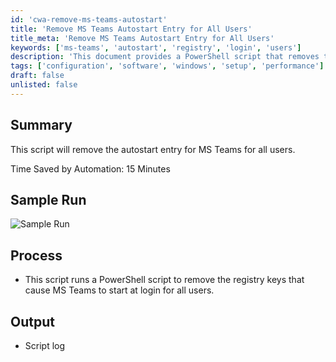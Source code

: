 ```yaml
---
id: 'cwa-remove-ms-teams-autostart'
title: 'Remove MS Teams Autostart Entry for All Users'
title_meta: 'Remove MS Teams Autostart Entry for All Users'
keywords: ['ms-teams', 'autostart', 'registry', 'login', 'users']
description: 'This document provides a PowerShell script that removes the autostart entry for Microsoft Teams for all users, helping to streamline the login process by preventing the application from launching automatically.'
tags: ['configuration', 'software', 'windows', 'setup', 'performance']
draft: false
unlisted: false
---
```

## Summary

This script will remove the autostart entry for MS Teams for all users.

Time Saved by Automation: 15 Minutes

## Sample Run

![Sample Run](5078775/docs/8138247/images/11354743)

## Process

- This script runs a PowerShell script to remove the registry keys that cause MS Teams to start at login for all users.

## Output

- Script log


